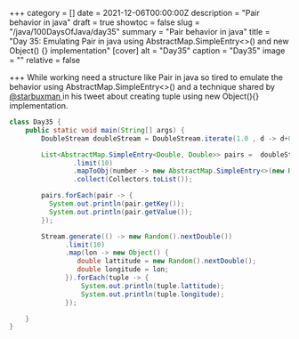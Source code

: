 +++
category = []
date = 2021-12-06T00:00:00Z
description = "Pair behavior in java"
draft = true
showtoc = false
slug = "/java/100DaysOfJava/day35"
summary = "Pair behavior in java"
title = "Day 35: Emulating Pair in java using AbstractMap.SimpleEntry<>() and new Object() {} implementation"
[cover]
alt = "Day35"
caption = "Day35"
image = ""
relative = false

+++
While working need a structure like Pair in java so tired to emulate the behavior using AbstractMap.SimpleEntry<>() and a technique shared by [@starbuxman ](https://twitter.com/starbuxman/status/1449685459492212740)in his tweet about creating tuple using new Object(){} implementation.

```java
class Day35 {
    public static void main(String[] args) {
        DoubleStream doubleStream = DoubleStream.iterate(1.0 , d -> d+0.5);

        List<AbstractMap.SimpleEntry<Double, Double>> pairs =  doubleStream
                .limit(10)
                .mapToObj(number -> new AbstractMap.SimpleEntry<>(new Random().nextDouble(), number))
                .collect(Collectors.toList());

        pairs.forEach(pair -> {
          System.out.println(pair.getKey());
          System.out.println(pair.getValue());
        });

        Stream.generate(() -> new Random().nextDouble())
              .limit(10)
              .map(lon -> new Object() {
                 double lattitude = new Random().nextDouble();
                 double longitude = lon;
              }).forEach(tuple -> {
                  System.out.println(tuple.lattitude);
                  System.out.println(tuple.longitude);
              });

    }
}
```